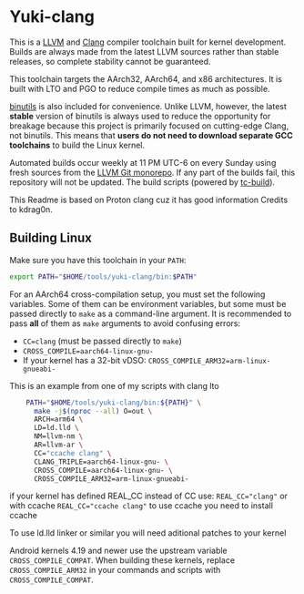 # Yuki-clang

This is a [LLVM](https://llvm.org/) and [Clang](https://clang.llvm.org/) compiler toolchain built for kernel development. Builds are always made from the latest LLVM sources rather than stable releases, so complete stability cannot be guaranteed.

This toolchain targets the AArch32, AArch64, and x86 architectures. It is built with LTO and PGO to reduce compile times as much as possible.

[binutils](https://www.gnu.org/software/binutils/) is also included for convenience. Unlike LLVM, however, the latest **stable** version of binutils is always used to reduce the opportunity for breakage because this project is primarily focused on cutting-edge Clang, not binutils. This means that **users do not need to download separate GCC toolchains** to build the Linux kernel.

Automated builds occur weekly at 11 PM UTC-6 on every Sunday using fresh sources from the [LLVM Git monorepo](https://github.com/llvm/llvm-project). If any part of the builds fail, this repository will not be updated. The build scripts (powered by [tc-build](https://github.com/ClangBuiltLinux/tc-build)).

This Readme is based on Proton clang cuz it has good information
Credits to kdrag0n.

## Building Linux

Make sure you have this toolchain in your `PATH`:

```bash
export PATH="$HOME/tools/yuki-clang/bin:$PATH"
```

For an AArch64 cross-compilation setup, you must set the following variables. Some of them can be environment variables, but some must be passed directly to `make` as a command-line argument. It is recommended to pass **all** of them as `make` arguments to avoid confusing errors:

- `CC=clang` (must be passed directly to `make`)
- `CROSS_COMPILE=aarch64-linux-gnu-`
- If your kernel has a 32-bit vDSO: `CROSS_COMPILE_ARM32=arm-linux-gnueabi-`

This is an example from one of my scripts with clang lto
```bash
    PATH="$HOME/tools/yuki-clang/bin:${PATH}" \
      make -j$(nproc --all) O=out \
      ARCH=arm64 \
      LD=ld.lld \
      NM=llvm-nm \
      AR=llvm-ar \
      CC="ccache clang" \
      CLANG_TRIPLE=aarch64-linux-gnu- \
      CROSS_COMPILE=aarch64-linux-gnu- \
      CROSS_COMPILE_ARM32=arm-linux-gnueabi-
```
if your kernel has defined REAL_CC instead of CC use:  `REAL_CC="clang"` or with ccache `REAL_CC="ccache clang"`
to use ccache you need to install ccache 

To use ld.lld linker or similar you will need aditional patches to your kernel

Android kernels 4.19 and newer use the upstream variable `CROSS_COMPILE_COMPAT`. When building these kernels, replace `CROSS_COMPILE_ARM32` in your commands and scripts with `CROSS_COMPILE_COMPAT`.
